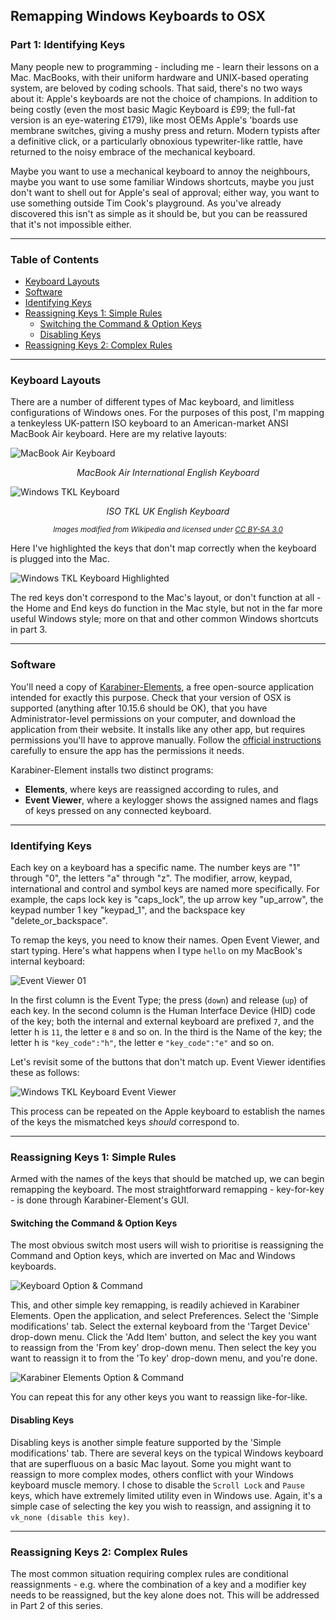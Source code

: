 ## Remapping Windows Keyboards to OSX
### Part 1: Identifying Keys

Many people new to programming - including me - learn their lessons on a Mac. MacBooks, with their uniform hardware and UNIX-based operating system, are beloved by coding schools. That said, there's no two ways about it: Apple's keyboards are not the choice of champions. In addition to being costly (even the most basic Magic Keyboard is £99; the full-fat version is an eye-watering £179), like most OEMs Apple's 'boards use membrane switches, giving a mushy press and return. Modern typists after a definitive click, or a particularly obnoxious typewriter-like rattle, have returned to the noisy embrace of the mechanical keyboard.

Maybe you want to use a mechanical keyboard to annoy the neighbours, maybe you want to use some familiar Windows shortcuts, maybe you just don't want to shell out for Apple's seal of approval; either way, you want to use something outside Tim Cook's playground. As you've already discovered this isn't as simple as it should be, but you can be reassured that it's not impossible either.

---

### Table of Contents

- [Keyboard Layouts](#keyboard-layouts)
- [Software](#software)
- [Identifying Keys](#identifying-keys)
- [Reassigning Keys 1: Simple Rules](#reassigning-keys-1--simple-rules)
  * [Switching the Command & Option Keys](#switching-the-command---option-keys)
  * [Disabling Keys](#disabling-keys)
- [Reassigning Keys 2: Complex Rules](#reassigning-keys-2--complex-rules)

---

### Keyboard Layouts

There are a number of different types of Mac keyboard, and limitless configurations of Windows ones. For the purposes of this post, I'm mapping a tenkeyless UK-pattern ISO keyboard to an American-market ANSI MacBook Air keyboard. Here are my relative layouts:

![MacBook Air Keyboard](../_assets/2021-08-12/wikipedia_kb_mac_us_english.svg)
<p align="center"><i>MacBook Air International English Keyboard</i></p>

![Windows TKL Keyboard](../_assets/2021-08-12/wikipedia_kb_windows_uk_english.svg)
<p align="center"><i>ISO TKL UK English Keyboard</i></p>

<p align="center"><small><i>Images modified from Wikipedia and licensed under <a href="https://creativecommons.org/licenses/by-sa/3.0/legalcode">CC BY-SA 3.0</a></i></small></p>

Here I've highlighted the keys that don't map correctly when the keyboard is plugged into the Mac.

![Windows TKL Keyboard Highlighted](../_assets/2021-08-12/wikipedia_kb_windows_uk_english_highlighted.svg)

The red keys don't correspond to the Mac's layout, or don't function at all - the Home and End keys do function in the Mac style, but not in the far more useful Windows style; more on that and other common Windows shortcuts in part 3.

---

### Software

You'll need a copy of [Karabiner-Elements](https://karabiner-elements.pqrs.org/), a free open-source application intended for exactly this purpose. Check that your version of OSX is supported (anything after 10.15.6 should be OK), that you have Administrator-level permissions on your computer, and download the application from their website. It installs like any other app, but requires permissions you'll have to approve manually. Follow the [official instructions](https://karabiner-elements.pqrs.org/docs/getting-started/installation/) carefully to ensure the app has the permissions it needs.

Karabiner-Element installs two distinct programs:
- **Elements**, where keys are reassigned according to rules, and
- **Event Viewer**, where a keylogger shows the assigned names and flags of keys pressed on any connected keyboard.

---

### Identifying Keys

Each key on a keyboard has a specific name. The number keys are "1" through "0", the letters "a" through "z". The modifier, arrow, keypad, international and control and symbol keys are named more specifically. For example, the caps lock key is "caps_lock", the up arrow key "up_arrow", the keypad number 1 key "keypad_1", and the backspace key "delete_or_backspace".

To remap the keys, you need to know their names. Open Event Viewer, and start typing. Here's what happens when I type `hello` on my MacBook's internal keyboard:

![Event Viewer 01](../_assets/2021-08-12/event_viewer_01.png)

In the first column is the Event Type; the press (`down`) and release (`up`) of each key. In the second column is the Human Interface Device (HID) code of the key; both the internal and external keyboard are prefixed `7`, and the letter h is `11`, the letter e `8` and so on. In the third is the Name of the key; the letter h is `"key_code":"h"`, the letter e `"key_code":"e"` and so on.

Let's revisit some of the buttons that don't match up. Event Viewer identifies these as follows:

![Windows TKL Keyboard Event Viewer](../_assets/2021-08-12/wikipedia_kb_windows_uk_english_highlighted_event_viewer.svg)

This process can be repeated on the Apple keyboard to establish the names of the keys the mismatched keys *should* correspond to.

---

### Reassigning Keys 1: Simple Rules

Armed with the names of the keys that should be matched up, we can begin remapping the keyboard. The most straightforward remapping - key-for-key - is done through Karabiner-Element's GUI.

#### Switching the Command & Option Keys

The most obvious switch most users will wish to prioritise is reassigning the Command and Option keys, which are inverted on Mac and Windows keyboards.

![Keyboard Option & Command](../_assets/2021-08-12/wikipedia_kb_command_and_option.svg)

This, and other simple key remapping, is readily achieved in Karabiner Elements. Open the application, and select Preferences. Select the 'Simple modifications' tab. Select the external keyboard from the 'Target Device' drop-down menu. Click the 'Add Item' button, and select the key you want to reassign from the 'From key' drop-down menu. Then select the key you want to reassign it to from the 'To key' drop-down menu, and you're done.

![Karabiner Elements Option & Command](../_assets/2021-08-12/karabiner_elements_01.png)

You can repeat this for any other keys you want to reassign like-for-like.

#### Disabling Keys

Disabling keys is another simple feature supported by the 'Simple modifications' tab. There are several keys on the typical Windows keyboard that are superfluous on a basic Mac layout. Some you might want to reassign to more complex modes, others conflict with your Windows keyboard muscle memory. I chose to disable the `Scroll Lock` and `Pause` keys, which have extremely limited utility even in Windows use. Again, it's a simple case of selecting the key you wish to reassign, and assigning it to `vk_none (disable this key)`.

---

### Reassigning Keys 2: Complex Rules

The most common situation requiring complex rules are conditional reassignments - e.g. where the combination of a key and a modifier key needs to be reassigned, but the key alone does not. This will be addressed in Part 2 of this series.
